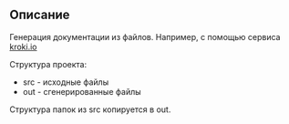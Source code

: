 ## Описание

Генерация документации из файлов. Например, с помощью сервиса [kroki.io](https://kroki.io/)

Структура проекта:

- src - исходные файлы
- out - сгенерированные файлы

Структура папок из src копируется в out.
